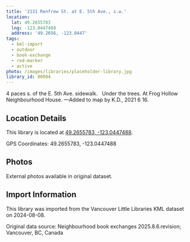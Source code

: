 ```yaml
---
title: '2131 Renfrew St. at E. 5th Ave., s.w.'
location:
  lat: 49.2655783
  lng: -123.0447488
  address: '49.2656, -123.0447'
tags:
  - kml-import
  - outdoor
  - book-exchange
  - red-marker
  - active
photo: /images/libraries/placeholder-library.jpg
library_id: 00084
---
```

4 paces s. of the E. 5th Ave. sidewalk.  
Under the trees.
At Frog Hollow Neighbourhood House.
—Added to map by K.D., 2021 6 16.

## Location Details

This library is located at [49.2655783, -123.0447488](https://www.google.com/maps?q=49.2655783,-123.0447488).

GPS Coordinates: 49.2655783, -123.0447488

## Photos

External photos available in original dataset.

## Import Information

This library was imported from the Vancouver Little Libraries KML dataset on 2024-08-08.

Original data source: Neighbourhood book exchanges 2025.8.6.revision; Vancouver, BC, Canada
